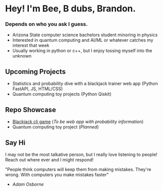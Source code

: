# Hey! I'm Bee, B dubs, Brandon. 
### Depends on who you ask I guess.
- Arizona State computer science bachelors student minoring in physics
- Interested in quantum computing and AI/ML or whatever catches my interest that week
- Usually working in python or c++, but I enjoy tossing myself into the unknown

## Upcoming Projects
- Statistics and probability dive with a blackjack trainer web app (Python FastAPI, JS, HTML/CSS)
- Quantum computing toy projects (Python Qiskit)

## Repo Showcase
- [Blackjack cli game](https://github.com/Washington-Dev983/BlackJack-Trainer) (*To be web app with probability information*)
- Quantum computing toy project (*Planned*)

## Say Hi
I may not be the most talkative person, but I really love listening to people! Reach out where ever and I might respond!

"People think computers will keep them from making mistakes. They're wrong. With computers you make mistakes faster"
- *Adam Osborne*
